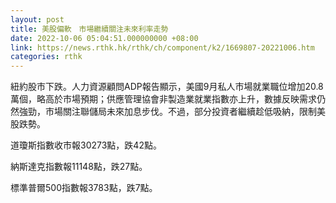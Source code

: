 ```yaml
---
layout: post
title: 美股偏軟　市場繼續關注未來利率走勢
date: 2022-10-06 05:04:51.000000000 +08:00
link: https://news.rthk.hk/rthk/ch/component/k2/1669807-20221006.htm
categories: rthk
---
```


紐約股市下跌。人力資源顧問ADP報告顯示，美國9月私人市場就業職位增加20.8萬個，略高於市場預期；供應管理協會非製造業就業指數亦上升，數據反映需求仍然強勁，市場關注聯儲局未來加息步伐。不過，部分投資者繼續趁低吸納，限制美股跌勢。

道瓊斯指數收市報30273點，跌42點。

納斯達克指數報11148點，跌27點。

標準普爾500指數報3783點，跌7點。
